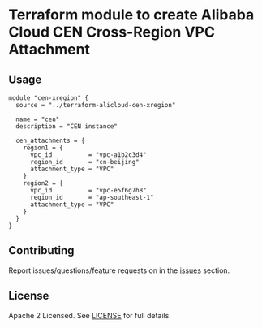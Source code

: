 # Terraform module to create Alibaba Cloud CEN Cross-Region VPC Attachment

## Usage 

```hcl
module "cen-xregion" {
  source = "../terraform-alicloud-cen-xregion"
  
  name = "cen"
  description = "CEN instance"
  
  cen_attachments = {
    region1 = {
      vpc_id          = "vpc-a1b2c3d4"
      region_id       = "cn-beijing"
      attachment_type = "VPC"
    }
    region2 = {
      vpc_id          = "vpc-e5f6g7h8"
      region_id       = "ap-southeast-1"
      attachment_type = "VPC"
    }
  }
}
```

## Contributing

Report issues/questions/feature requests on in the [issues](https://github.com/bayupw/terraform-alicloud-cen-xregion/issues/new) section.

## License

Apache 2 Licensed. See [LICENSE](https://github.com/bayupw/terraform-alicloud-cen-xregion/tree/master/LICENSE) for full details.
